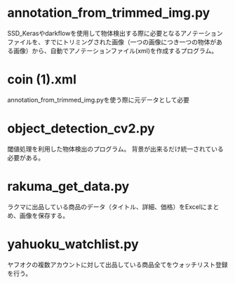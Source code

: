 # annotation_from_trimmed_img.py
SSD_Kerasやdarkflowを使用して物体検出する際に必要となるアノテーションファイルを、すでにトリミングされた画像（一つの画像につき一つの物体がある画像）から、自動でアノテーションファイル(xml)を作成するプログラム。

# coin (1).xml
annotation_from_trimmed_img.pyを使う際に元データとして必要

# object_detection_cv2.py
閾値処理を利用した物体検出のプログラム。
背景が出来るだけ統一されている必要がある。

# rakuma_get_data.py
ラクマに出品している商品のデータ（タイトル、詳細、価格）をExcelにまとめ、画像を保存する。

# yahuoku_watchlist.py
ヤフオクの複数アカウントに対して出品している商品全てをウォッチリスト登録を行う。

